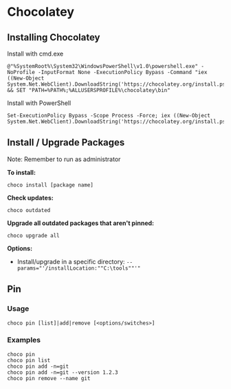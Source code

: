# Chocolatey

## Installing Chocolatey

Install with cmd.exe

```text
@"%SystemRoot%\System32\WindowsPowerShell\v1.0\powershell.exe" -NoProfile -InputFormat None -ExecutionPolicy Bypass -Command "iex ((New-Object System.Net.WebClient).DownloadString('https://chocolatey.org/install.ps1'))" && SET "PATH=%PATH%;%ALLUSERSPROFILE%\chocolatey\bin"
```

Install with PowerShell

```text
Set-ExecutionPolicy Bypass -Scope Process -Force; iex ((New-Object System.Net.WebClient).DownloadString('https://chocolatey.org/install.ps1'))
```

## Install / Upgrade Packages

Note: Remember to run as administrator

**To install:**

```text
choco install [package name]
```

**Check updates:**

```text
choco outdated
```

**Upgrade all outdated packages that aren't pinned:**

```text
choco upgrade all
```

**Options:**

* Install/upgrade in a specific directory: `--params="'/installLocation:""C:\tools""'"`

## Pin

### Usage

```text
choco pin [list]|add|remove [<options/switches>]
```

### Examples

```text
choco pin   
choco pin list  
choco pin add -n=git
choco pin add -n=git --version 1.2.3
choco pin remove --name git
```

